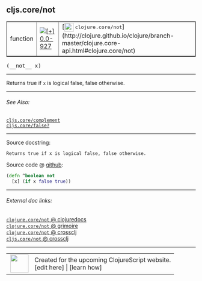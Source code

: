 ## cljs.core/not



 <table border="1">
<tr>
<td>function</td>
<td><a href="https://github.com/cljsinfo/cljs-api-docs/tree/0.0-927"><img valign="middle" alt="[+] 0.0-927" title="Added in 0.0-927" src="https://img.shields.io/badge/+-0.0--927-lightgrey.svg"></a> </td>
<td>
[<img height="24px" valign="middle" src="http://i.imgur.com/1GjPKvB.png"> <samp>clojure.core/not</samp>](http://clojure.github.io/clojure/branch-master/clojure.core-api.html#clojure.core/not)
</td>
</tr>
</table>


 <samp>
(__not__ x)<br>
</samp>

---

Returns true if `x` is logical false, false otherwise.



---


###### See Also:

[`cljs.core/complement`](../cljs.core/complement.md)<br>
[`cljs.core/false?`](../cljs.core/falseQMARK.md)<br>

---


Source docstring:

```
Returns true if x is logical false, false otherwise.
```


Source code @ [github](https://github.com/clojure/clojurescript/blob/r2727/src/cljs/cljs/core.cljs#L96-L98):

```clj
(defn ^boolean not
  [x] (if x false true))
```

<!--
Repo - tag - source tree - lines:

 <pre>
clojurescript @ r2727
└── src
    └── cljs
        └── cljs
            └── <ins>[core.cljs:96-98](https://github.com/clojure/clojurescript/blob/r2727/src/cljs/cljs/core.cljs#L96-L98)</ins>
</pre>

-->

---



###### External doc links:

[`clojure.core/not` @ clojuredocs](http://clojuredocs.org/clojure.core/not)<br>
[`clojure.core/not` @ grimoire](http://conj.io/store/v1/org.clojure/clojure/1.7.0-beta3/clj/clojure.core/not/)<br>
[`clojure.core/not` @ crossclj](http://crossclj.info/fun/clojure.core/not.html)<br>
[`cljs.core/not` @ crossclj](http://crossclj.info/fun/cljs.core.cljs/not.html)<br>

---

 <table>
<tr><td>
<img valign="middle" align="right" width="48px" src="http://i.imgur.com/Hi20huC.png">
</td><td>
Created for the upcoming ClojureScript website.<br>
[edit here] | [learn how]
</td></tr></table>

[edit here]:https://github.com/cljsinfo/cljs-api-docs/blob/master/cljsdoc/cljs.core/not.cljsdoc
[learn how]:https://github.com/cljsinfo/cljs-api-docs/wiki/cljsdoc-files

<!--

This information was too distracting to show to readers, but I'll leave it
commented here since it is helpful to:

- pretty-print the data used to generate this document
- and show how to retrieve that data



The API data for this symbol:

```clj
{:description "Returns true if `x` is logical false, false otherwise.",
 :return-type boolean,
 :ns "cljs.core",
 :name "not",
 :signature ["[x]"],
 :history [["+" "0.0-927"]],
 :type "function",
 :related ["cljs.core/complement" "cljs.core/false?"],
 :full-name-encode "cljs.core/not",
 :source {:code "(defn ^boolean not\n  [x] (if x false true))",
          :title "Source code",
          :repo "clojurescript",
          :tag "r2727",
          :filename "src/cljs/cljs/core.cljs",
          :lines [96 98]},
 :full-name "cljs.core/not",
 :clj-symbol "clojure.core/not",
 :docstring "Returns true if x is logical false, false otherwise."}

```

Retrieve the API data for this symbol:

```clj
;; from Clojure REPL
(require '[clojure.edn :as edn])
(-> (slurp "https://raw.githubusercontent.com/cljsinfo/cljs-api-docs/catalog/cljs-api.edn")
    (edn/read-string)
    (get-in [:symbols "cljs.core/not"]))
```

-->
